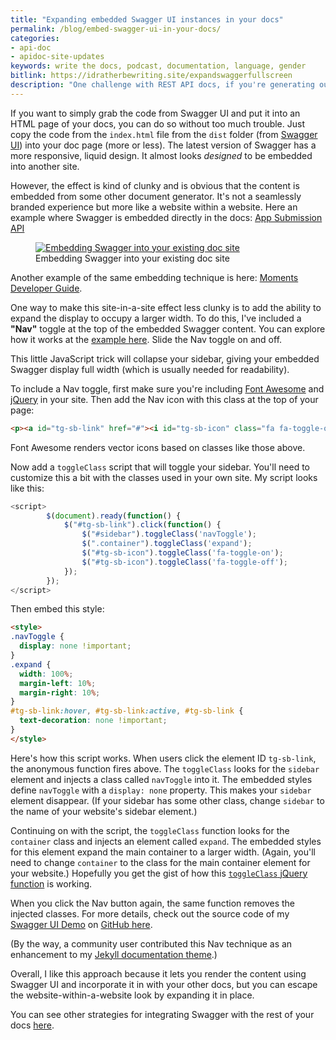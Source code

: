 ```yaml
---
title: "Expanding embedded Swagger UI instances in your docs"
permalink: /blog/embed-swagger-ui-in-your-docs/
categories:
- api-doc
- apidoc-site-updates
keywords: write the docs, podcast, documentation, language, gender
bitlink: https://idratherbewriting.site/expandswaggerfullscreen
description: "One challenge with REST API docs, if you're generating out the reference content using Open API, is how to embed Swagger UI in your docs in a seamless way that doesn't look like a website within a website. In this post, I explain how to embed a Navigation toggle to hide your sidebar and give more width to the embedded Swagger UI display."
---
```


If you want to simply grab the code from Swagger UI and put it into an HTML page of your docs, you can do so without too much trouble. Just copy the code from the `index.html` file from the `dist` folder (from [Swagger UI](https://swagger.io/tools/swagger-ui/)) into your doc page (more or less). The latest version of Swagger has a more responsive, liquid design. It almost looks *designed* to be embedded into another site.

However, the effect is kind of clunky and is obvious that the content is embedded from some other document generator. It's not a seamlessly branded experience but more like a website within a website. Here an example where Swagger is embedded directly in the docs: [App Submission API](https://developer.amazon.com/docs/app-submission-api/appsubapi-endpoints.html)

<figure><a class="noExtIcon" href="https://developer.amazon.com/docs/app-submission-api/appsubapi-endpoints.html"><img class="docimage large " src="https://s3.us-west-1.wasabisys.com/idbwmedia.com/images/api/appsubmissionendpoints.png" alt="Embedding Swagger into your existing doc site" /></a><figcaption>Embedding Swagger into your existing doc site</figcaption></figure>

Another example of the same embedding technique is here: [Moments Developer Guide](https://developer.amazon.com/docs/moments/rewards-api-endpoints.html).

One way to make this site-in-a-site effect less clunky is to add the ability to expand the display to occupy a larger width. To do this, I've included a **"Nav"** toggle at the top of the embedded Swagger content. You can explore how it works at the [example here](https://developer.amazon.com/docs/app-submission-api/appsubapi-endpoints.html). Slide the Nav toggle on and off.

This little JavaScript trick will collapse your sidebar, giving your embedded Swagger display full width (which is usually needed for readability).

To include a Nav toggle, first make sure you're including [Font Awesome](https://fontawesome.com/) and [jQuery](https://jquery.com/) in your site. Then add the Nav icon with this class at the top of your page:

```html
<p><a id="tg-sb-link" href="#"><i id="tg-sb-icon" class="fa fa-toggle-on"></i> Nav</a></p>
```

Font Awesome renders vector icons based on classes like those above.

Now add a `toggleClass` script that will toggle your sidebar. You'll need to customize this a bit with the classes used in your own site. My script looks like this:

```js
<script>
        $(document).ready(function() {
            $("#tg-sb-link").click(function() {
                $("#sidebar").toggleClass('navToggle');
                $(".container").toggleClass('expand');
                $("#tg-sb-icon").toggleClass('fa-toggle-on');
                $("#tg-sb-icon").toggleClass('fa-toggle-off');
            });
        });
</script>
```

Then embed this style:

```html
<style>
.navToggle {
  display: none !important;
}
.expand {
  width: 100%;
  margin-left: 10%;
  margin-right: 10%;
}
#tg-sb-link:hover, #tg-sb-link:active, #tg-sb-link {
  text-decoration: none !important;
}
</style>
```

Here's how this script works. When users click the element ID `tg-sb-link`, the anonymous function fires above. The `toggleClass` looks for the `sidebar` element and injects a class called `navToggle` into it. The embedded styles define `navToggle` with a `display: none` property. This makes your `sidebar` element disappear. (If your sidebar has some other class, change `sidebar` to the name of your website's sidebar element.)

Continuing on with the script, the `toggleClass` function looks for the `container` class and injects an element called `expand`. The embedded styles for this element expand the main container to a larger width. (Again, you'll need to change `container` to the class for the main container element for your website.) Hopefully you get the gist of how this [`toggleClass` jQuery function](https://api.jquery.com/toggleClass/) is working.

When you click the Nav button again, the same function removes the injected classes. For more details, check out the source code of my [Swagger UI Demo](/learnapidoc/pubapis_swagger_demo.html) on [GitHub here](https://github.com/tomjoht/learnapidoc/blob/master/_docs/rest_api_specifications/pubapis_swagger_demo.html).

(By the way, a community user contributed this Nav technique as an enhancement to my [Jekyll documentation theme](https://idratherbewriting.com/documentation-theme-jekyll/).)

Overall, I like this approach because it lets you render the content using Swagger UI and incorporate it in with your other docs, but you can escape the website-within-a-website look by expanding it in place.

You can see other strategies for integrating Swagger with the rest of your docs [here](https://idratherbewriting.com/learnapidoc/pubapis_combine_swagger_and_guide.html).
